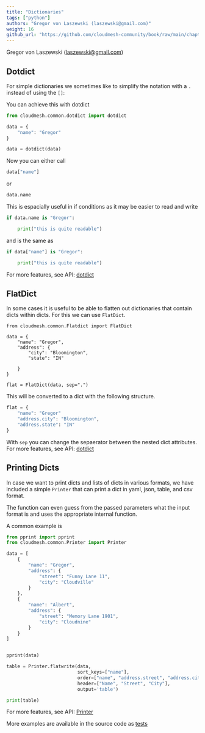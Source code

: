 ```yaml
---
title: "Dictionaries"
tags: ["python"]
authors: "Gregor von Laszewski (laszewski@gmail.com)"
weight: 16
github_url: "https://github.com/cloudmesh-community/book/raw/main/chapters/prg/python/cloudmesh/dict.md"
---
```


Gregor von Laszewski (laszewski@gmail.com)



## Dotdict

For simple dictionaries we sometimes like to simplify the notation with a `.` instead of using the `[]`:

You can achieve this with dotdict

``` python
from cloudmesh.common.dotdict import dotdict

data = {
    "name": "Gregor"
}

data = dotdict(data)
```

Now you can either call

``` python
data["name"]
```

or

``` python
data.name
```

This is espacially useful in if conditions as it may be easier to read and write

``` python
if data.name is "Gregor":

    print("this is quite readable")
```

and is the same as

``` python
if data["name"] is "Gregor":

    print("this is quite readable")
```

For more features, see API: [dotdict](https://cloudmesh.github.io/cloudmesh-manual/api/cloudmesh.common.html?highlight=dotdict#module-cloudmesh.common.dotdict)

## FlatDict

In some cases it is useful to be able to flatten out dictionaries that
contain dicts within dicts. For this we can use `FlatDict`.

    from cloudmesh.common.Flatdict import FlatDict

    data = {
        "name": "Gregor",
        "address": {
            "city": "Bloomington",
            "state": "IN"

        }
    }

    flat = FlatDict(data, sep=".")

This will be converted to a dict with the following structure.

``` python
flat = {
    "name": "Gregor"
    "address.city": "Bloomington",
    "address.state": "IN"
}
```

With `sep` you can change the sepaerator between the nested dict
attributes. For more features, see API:
[dotdict](https://cloudmesh.github.io/cloudmesh-manual/api/cloudmesh.common.html?highlight=flatdict#module-cloudmesh.common.FlatDict)

## Printing Dicts

In case we want to print dicts and lists of dicts in various formats, we
have included a simple `Printer` that can print a dict in yaml, json,
table, and csv format.

The function can even guess from the passed parameters what the input format is
and uses the appropriate internal function.

A common example is

``` python
from pprint import pprint
from cloudmesh.common.Printer import Printer

data = [
    {
        "name": "Gregor",
        "address": {
            "street": "Funny Lane 11",
            "city": "Cloudville"
        }
    },
    {
        "name": "Albert",
        "address": {
            "street": "Memory Lane 1901",
            "city": "Cloudnine"
        }
    }
]


pprint(data)

table = Printer.flatwrite(data,
                          sort_keys=["name"],
                          order=["name", "address.street", "address.city"],
                          header=["Name", "Street", "City"],
                          output='table')

print(table)
```

For more features, see API: [Printer](https://cloudmesh.github.io/cloudmesh-manual/api/cloudmesh.common.html?highlight=flatdict#module-cloudmesh.common.Printer)

More examples are available in the source code as [tests](https://github.com/cloudmesh/cloudmesh-common/tree/master/tests)